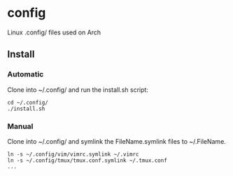 config
======

Linux .config/ files used on Arch

## Install

### Automatic
Clone into ~/.config/ and run the install.sh script:

    cd ~/.config/
    ./install.sh

### Manual
Clone into ~/.config/ and symlink the FileName.symlink files to ~/.FileName.

    ln -s ~/.config/vim/vimrc.symlink ~/.vimrc
    ln -s ~/.config/tmux/tmux.conf.symlink ~/.tmux.conf
    ...
